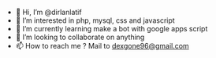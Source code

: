 - 👋 Hi, I’m @dirlanlatif
- 👀 I’m interested in php, mysql, css and javascript 
- 🌱 I’m currently learning make a bot with google apps script
- 💞️ I’m looking to collaborate on anything 
- 📫 How to reach me ? Mail to dexgone96@gmail.com

<!---
dirlanlatif/dirlanlatif is a ✨ special ✨ repository because its `README.md` (this file) appears on your GitHub profile.
You can click the Preview link to take a look at your changes.
--->
